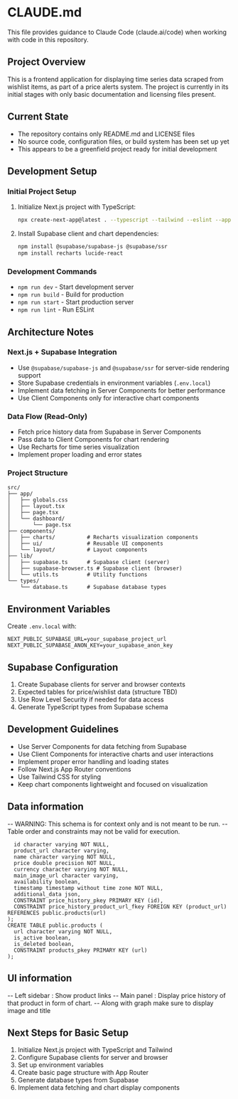 # CLAUDE.md

This file provides guidance to Claude Code (claude.ai/code) when working with code in this repository.

## Project Overview

This is a frontend application for displaying time series data scraped from wishlist items, as part of a price alerts system. The project is currently in its initial stages with only basic documentation and licensing files present.

## Current State

- The repository contains only README.md and LICENSE files
- No source code, configuration files, or build system has been set up yet
- This appears to be a greenfield project ready for initial development

## Development Setup

### Initial Project Setup
1. Initialize Next.js project with TypeScript:
   ```bash
   npx create-next-app@latest . --typescript --tailwind --eslint --app
   ```

2. Install Supabase client and chart dependencies:
   ```bash
   npm install @supabase/supabase-js @supabase/ssr
   npm install recharts lucide-react
   ```

### Development Commands
- `npm run dev` - Start development server
- `npm run build` - Build for production
- `npm run start` - Start production server
- `npm run lint` - Run ESLint

## Architecture Notes

### Next.js + Supabase Integration
- Use `@supabase/supabase-js` and `@supabase/ssr` for server-side rendering support
- Store Supabase credentials in environment variables (`.env.local`)
- Implement data fetching in Server Components for better performance
- Use Client Components only for interactive chart components

### Data Flow (Read-Only)
- Fetch price history data from Supabase in Server Components
- Pass data to Client Components for chart rendering
- Use Recharts for time series visualization
- Implement proper loading and error states

### Project Structure
```
src/
├── app/
│   ├── globals.css
│   ├── layout.tsx
│   ├── page.tsx
│   └── dashboard/
│       └── page.tsx
├── components/
│   ├── charts/          # Recharts visualization components
│   ├── ui/              # Reusable UI components
│   └── layout/          # Layout components
├── lib/
│   ├── supabase.ts      # Supabase client (server)
│   ├── supabase-browser.ts # Supabase client (browser)
│   └── utils.ts         # Utility functions
└── types/
    └── database.ts      # Supabase database types
```

## Environment Variables
Create `.env.local` with:
```
NEXT_PUBLIC_SUPABASE_URL=your_supabase_project_url
NEXT_PUBLIC_SUPABASE_ANON_KEY=your_supabase_anon_key
```

## Supabase Configuration
1. Create Supabase clients for server and browser contexts
2. Expected tables for price/wishlist data (structure TBD)
3. Use Row Level Security if needed for data access
4. Generate TypeScript types from Supabase schema

## Development Guidelines
- Use Server Components for data fetching from Supabase
- Use Client Components for interactive charts and user interactions
- Implement proper error handling and loading states
- Follow Next.js App Router conventions
- Use Tailwind CSS for styling
- Keep chart components lightweight and focused on visualization

## Data information
-- WARNING: This schema is for context only and is not meant to be run.
-- Table order and constraints may not be valid for execution.

```CREATE TABLE public.price_history (
  id character varying NOT NULL,
  product_url character varying,
  name character varying NOT NULL,
  price double precision NOT NULL,
  currency character varying NOT NULL,
  main_image_url character varying,
  availability boolean,
  timestamp timestamp without time zone NOT NULL,
  additional_data json,
  CONSTRAINT price_history_pkey PRIMARY KEY (id),
  CONSTRAINT price_history_product_url_fkey FOREIGN KEY (product_url) REFERENCES public.products(url)
);
CREATE TABLE public.products (
  url character varying NOT NULL,
  is_active boolean,
  is_deleted boolean,
  CONSTRAINT products_pkey PRIMARY KEY (url)
);
```
## UI information
-- Left sidebar : Show product links 
-- Main panel : Display price history of that product in form of chart. 
   -- Along with graph make sure to display image and title 


## Next Steps for Basic Setup
1. Initialize Next.js project with TypeScript and Tailwind
2. Configure Supabase clients for server and browser
3. Set up environment variables
4. Create basic page structure with App Router
5. Generate database types from Supabase
6. Implement data fetching and chart display components